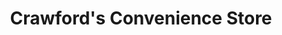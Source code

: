 ---
title: "Crawford's Convenience Store"
url: /bristol/crawfords-convenience-store/
shop: Lebensmittel
---
